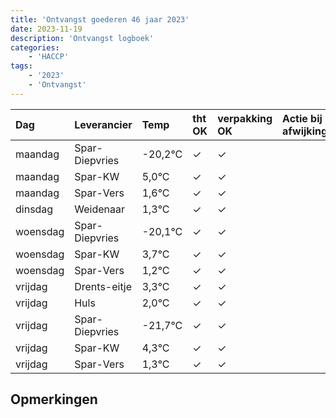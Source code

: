 ```yaml
---
title: 'Ontvangst goederen 46 jaar 2023'
date: 2023-11-19
description: 'Ontvangst logboek'
categories:
    - 'HACCP'
tags:
    - '2023'
    - 'Ontvangst'
---
```

| Dag | Leverancier | Temp | tht OK | verpakking OK | Actie bij afwijking | Controle door |
|:---|:---|:---|:---|:---|:---|:---|
| maandag | Spar-Diepvries | -20,2°C | &check; | &check; | | DPater |
| maandag | Spar-KW | 5,0°C | &check; | &check; | | DPater |
| maandag | Spar-Vers | 1,6°C | &check; | &check; | | DPater |
| dinsdag | Weidenaar | 1,3°C | &check; | &check; | | DPater |
| woensdag | Spar-Diepvries | -20,1°C | &check; | &check; | | WPater |
| woensdag | Spar-KW | 3,7°C | &check; | &check; | | WPater |
| woensdag | Spar-Vers | 1,2°C | &check; | &check; | | WPater |
| vrijdag | Drents-eitje | 3,3°C | &check; | &check; | | WPater |
| vrijdag | Huls | 2,0°C | &check; | &check; | | WPater |
| vrijdag | Spar-Diepvries | -21,7°C | &check; | &check; | | WPater |
| vrijdag | Spar-KW | 4,3°C | &check; | &check; | | WPater |
| vrijdag | Spar-Vers | 1,3°C | &check; | &check; | | WPater |

## Opmerkingen



